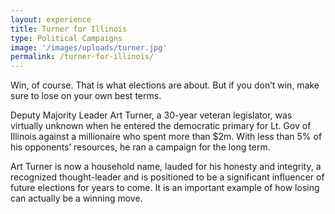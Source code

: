 ```yaml
---
layout: experience
title: Turner for Illinois
type: Political Campaigns
image: '/images/uploads/turner.jpg'
permalink: /turner-for-illinois/
---
```


Win, of course. That is what elections are about. But if you don’t win, make sure to lose on your own best terms.

Deputy Majority Leader Art Turner, a 30-year veteran legislator, was virtually unknown when he entered the democratic primary for Lt. Gov of Illinois against a millionaire who spent more than $2m. With less than 5% of his opponents’ resources, he ran a campaign for the long term.

Art Turner is now a household name, lauded for his honesty and integrity, a recognized thought-leader and is positioned to be a significant influencer of future elections for years to come. It is an important example of how losing can actually be a winning move.
